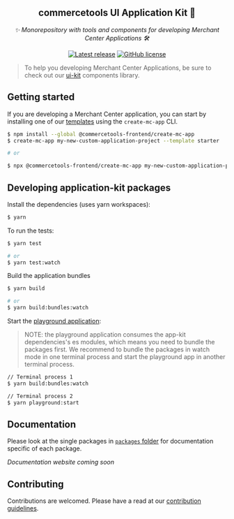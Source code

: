 <h2 align="center">commercetools UI Application Kit 💅</h2>
<p align="center">
  <i>✨ Monorepository with tools and components for developing Merchant Center Applications 🛠</i>
</p>
<p align="center">
  <a href="https://github.com/commercetools/merchant-center-application-kit/releases"><img src="https://badgen.net/github/release/commercetools/merchant-center-application-kit" alt="Latest release" /></a> <a href="https://github.com/commercetools/merchant-center-application-kit/blob/master/LICENSE"><img src="https://badgen.net/github/license/commercetools/merchant-center-application-kit" alt="GitHub license" /></a>
</p>

> To help you developing Merchant Center Applications, be sure to check out our [ui-kit](https://github.com/commercetools/ui-kit) components library.

## Getting started

If you are developing a Merchant Center application, you can start by installing one of our [templates](./application-templates) using the `create-mc-app` CLI.

```bash
$ npm install --global @commercetools-frontend/create-mc-app
$ create-mc-app my-new-custom-application-project --template starter

# or

$ npx @commercetools-frontend/create-mc-app my-new-custom-application-project --template starter
```

## Developing application-kit packages

Install the dependencies (uses yarn workspaces):

```bash
$ yarn
```

To run the tests:

```bash
$ yarn test

# or
$ yarn test:watch
```

Build the application bundles

```bash
$ yarn build

# or
$ yarn build:bundles:watch
```

Start the [playground application](./playground):

> NOTE: the playground application consumes the app-kit dependencies's es modules, which means you need to bundle the packages first. We recommend to bundle the packages in watch mode in one terminal process and start the playground app in another terminal process.

```bash
// Terminal process 1
$ yarn build:bundles:watch

// Terminal process 2
$ yarn playground:start
```

## Documentation

Please look at the single packages in [`packages` folder](./packages) for documentation specific of each package.

_Documentation website coming soon_

## Contributing

Contributions are welcomed. Please have a read at our [contribution guidelines](CONTRIBUTING.md).
